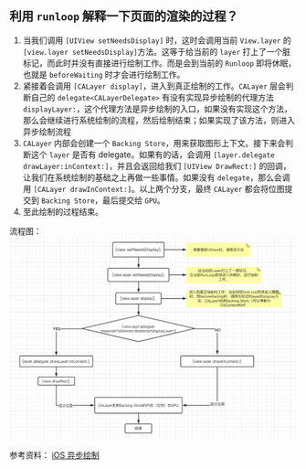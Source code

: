 ## 利用 `runloop` 解释一下页面的渲染的过程？


1. 当我们调用 `[UIView setNeedsDisplay]` 时，这时会调用当前 `View.layer` 的 `[view.layer setNeedsDisplay]`方法。这等于给当前的 `layer` 打上了一个脏标记，而此时并没有直接进行绘制工作。而是会到当前的 `Runloop` 即将休眠，也就是 `beforeWaiting` 时才会进行绘制工作。
2. 紧接着会调用 `[CALayer display]`，进入到真正绘制的工作。`CALayer` 层会判断自己的 `delegate<CALayerDelegate>` 有没有实现异步绘制的代理方法 `displayLayer:`，这个代理方法是异步绘制的入口，如果没有实现这个方法，那么会继续进行系统绘制的流程，然后绘制结束；如果实现了该方法，则进入异步绘制流程
3. `CALayer` 内部会创建一个 `Backing Store`，用来获取图形上下文。接下来会判断这个 `layer` 是否有 delegate。如果有的话，会调用 `[layer.delegate drawLayer:inContext:]`，并且会返回给我们 `[UIView DrawRect:]` 的回调，让我们在系统绘制的基础之上再做一些事情。如果没有 `delegate`，那么会调用 `[CALayer drawInContext:]`。以上两个分支，最终 `CALayer` 都会将位图提交到 `Backing Store`，最后提交给 `GPU`。
4. 至此绘制的过程结束。



流程图：
![流程图](https://github.com/xiu619544553/dailyCode/blob/master/icons/runloop解释页面渲染的原理.png)


参考资料：
[iOS 异步绘制](https://juejin.cn/post/6844903952245325837#heading-2)